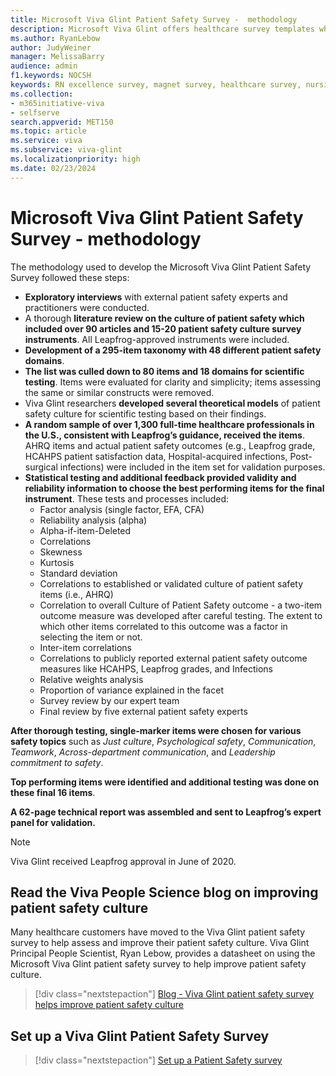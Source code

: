 ```yaml
---
title: Microsoft Viva Glint Patient Safety Survey -  methodology
description: Microsoft Viva Glint offers healthcare survey templates which identify risks and opportunities in patient safety culture.
ms.author: RyanLebow
author: JudyWeiner
manager: MelissaBarry
audience: admin
f1.keywords: NOCSH
keywords: RN excellence survey, magnet survey, healthcare survey, nursing survey, safety culture blog 
ms.collection:  
- m365initiative-viva
- selfserve 
search.appverid: MET150 
ms.topic: article
ms.service: viva
ms.subservice: viva-glint
ms.localizationpriority: high
ms.date: 02/23/2024
---
```


# Microsoft Viva Glint Patient Safety Survey - methodology

The methodology used to develop the Microsoft Viva Glint Patient Safety Survey followed these steps:

- **Exploratory interviews** with external patient safety experts and practitioners were conducted.
- A thorough **literature review on the culture of patient safety which included over 90 articles and 15-20 patient safety culture survey instruments**. All Leapfrog-approved instruments were included.
- **Development of a 295-item taxonomy with 48 different patient safety domains**.
- **The list was culled down to 80 items and 18 domains for scientific testing**. Items were evaluated for clarity and simplicity; items assessing the same or similar constructs were removed.
- Viva Glint researchers **developed several theoretical models** of patient safety culture for scientific testing based on their findings.
- **A random sample of over 1,300 full-time healthcare professionals in the U.S., consistent with Leapfrog’s guidance, received the items**. AHRQ items and actual patient safety outcomes (e.g., Leapfrog grade, HCAHPS patient satisfaction data, Hospital-acquired infections, Post-surgical infections) were included in the item set for validation purposes.
- **Statistical testing and additional feedback provided validity and reliability information to choose the best performing items for the final instrument**. These tests and processes included:
  - Factor analysis (single factor, EFA, CFA)
  - Reliability analysis (alpha)
  - Alpha-if-item-Deleted
  - Correlations
  - Skewness
  - Kurtosis
  - Standard deviation
  - Correlations to established or validated culture of patient safety items (i.e., AHRQ)
  - Correlation to overall Culture of Patient Safety outcome - a two-item outcome measure was developed after careful testing. The extent to which other items correlated to this outcome was a factor in selecting the item or not.
  - Inter-item correlations
  - Correlations to publicly reported external patient safety outcome measures like HCAHPS, Leapfrog grades, and Infections
  - Relative weights analysis
  - Proportion of variance explained in the facet
  - Survey review by our expert team
  - Final review by five external patient safety experts

**After thorough testing, single-marker items were chosen for various safety topics** such as *Just culture*, *Psychological safety*, *Communication*, *Teamwork*, *Across-department communication*, and *Leadership commitment to safety*. 

**Top performing items were identified and additional testing was done on these final 16 items**. 

**A 62-page technical report was assembled and sent to Leapfrog’s expert panel for validation.**

> [!NOTE]
> Viva Glint received Leapfrog approval in June of 2020.

## Read the Viva People Science blog on improving patient safety culture

Many healthcare customers have moved to the Viva Glint patient safety survey to help assess and improve their patient safety culture. Viva Glint Principal People Scientist, Ryan Lebow, provides a datasheet on using the Microsoft Viva Glint patient safety survey to help improve patient safety culture.

> [!div class="nextstepaction"]
> [Blog - Viva Glint patient safety survey helps improve patient safety culture](https://techcommunity.microsoft.com/t5/viva-glint-blog/use-the-microsoft-viva-glint-patient-safety-survey-to-help/ba-p/3931710)

## Set up a Viva Glint Patient Safety Survey

> [!div class="nextstepaction"]
> [Set up a Patient Safety survey](../../glint/setup/patient-safety-survey.md)
